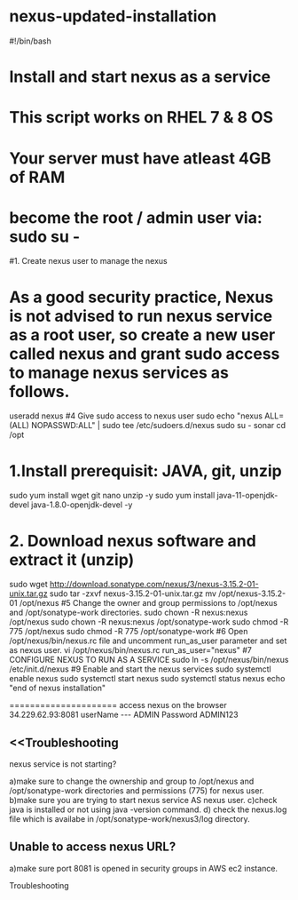 # nexus-updated-installation


#!/bin/bash
# Install and start nexus as a service 
# This script works on RHEL 7 & 8 OS 
# Your server must have atleast 4GB of RAM
# become the root / admin user via: sudo su -
#1. Create nexus user to manage the nexus
# As a good security practice, Nexus is not advised to run nexus service as a root user, so create a new user called nexus and grant sudo access to manage nexus services as follows.

useradd nexus
#4 Give sudo access to nexus user
sudo echo "nexus ALL=(ALL) NOPASSWD:ALL" | sudo tee /etc/sudoers.d/nexus
sudo su - sonar
cd /opt
# 1.Install prerequisit: JAVA, git, unzip
sudo yum install wget git nano unzip -y
sudo yum install java-11-openjdk-devel java-1.8.0-openjdk-devel -y
# 2. Download nexus software and extract it (unzip)
sudo wget http://download.sonatype.com/nexus/3/nexus-3.15.2-01-unix.tar.gz 
sudo tar -zxvf nexus-3.15.2-01-unix.tar.gz
mv /opt/nexus-3.15.2-01 /opt/nexus
#5 Change the owner and group permissions to /opt/nexus and /opt/sonatype-work directories.
sudo chown -R nexus:nexus /opt/nexus
sudo chown -R nexus:nexus /opt/sonatype-work
sudo chmod -R 775 /opt/nexus
sudo chmod -R 775 /opt/sonatype-work
#6 Open /opt/nexus/bin/nexus.rc file and  uncomment run_as_user parameter and set as nexus user.
vi /opt/nexus/bin/nexus.rc
run_as_user="nexus"
#7 CONFIGURE NEXUS TO RUN AS A SERVICE 
sudo ln -s /opt/nexus/bin/nexus /etc/init.d/nexus
#9 Enable and start the nexus services
sudo systemctl enable nexus
sudo systemctl start nexus
sudo systemctl status nexus
echo "end of nexus installation"

=====================
access nexus on the browser
34.229.62.93:8081
userName  --- ADMIN
Password   ADMIN123

<<Troubleshooting
---------------------
nexus service is not starting?

a)make sure  to change the ownership and group to /opt/nexus and /opt/sonatype-work directories and permissions (775) for nexus user.
b)make sure you are trying to start nexus service AS nexus user.
c)check java is installed or not using java -version command.
d) check the nexus.log file which is availabe in  /opt/sonatype-work/nexus3/log  directory.

Unable to access nexus URL?
-------------------------------------
a)make sure port 8081 is opened in security groups in AWS ec2 instance.

Troubleshooting
